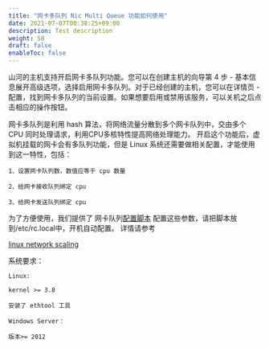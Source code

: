 ```yaml
---
title: "网卡多队列 Nic Multi Queue 功能如何使用"
date: 2021-07-07T00:38:25+09:00
description: Test description
weight: 50
draft: false
enableToc: false
---
```


山河的主机支持开启网卡多队列功能。您可以在创建主机的向导第 4 步 - 基本信息展开高级选项，选择启用网卡多队列。对于已经创建的主机，您可以在详情页 - 配置，找到网卡多队列的当前设置。如果想要启用或禁用该服务，可以关机之后点击相应的操作按钮。

网卡多队列是利用 hash 算法，将网络流量分散到多个网卡队列中，交由多个 CPU 同时处理请求，利用CPU多核特性提高网络处理能力。 开启这个功能后，虚拟机挂载的网卡会有多队列功能，但是 Linux 系统还需要做相关配置，才能使用到这一特性，包括：

    1、设置网卡队列数，数值应等于 cpu 数量

    2、给网卡接收队列绑定 cpu

    3、给网卡发送队列绑定 cpu

为了方便使用，我们提供了 网卡队列[配置脚本](https://jn2.is.yiqiyun.com/yiqiyun2/docs/static/sh/nic_mq.sh) 配置这些参数，请把脚本放到/etc/rc.local中，开机自动配置。 详情请参考

 [linux network scaling](https://www.kernel.org/doc/Documentation/networking/scaling.txt)

系统要求：

    Linux:

    kernel >= 3.8

    安装了 ethtool 工具

    Windows Server：

    版本>= 2012



